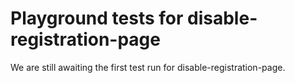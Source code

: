 # Playground tests for disable-registration-page
We are still awaiting the first test run for disable-registration-page.
